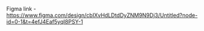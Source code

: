 Figma link -
https://www.figma.com/design/cbIXvHdLDtdDyZNM9N9Dj3/Untitled?node-id=0-1&t=4efJ4Eaf5yqI8PSY-1
